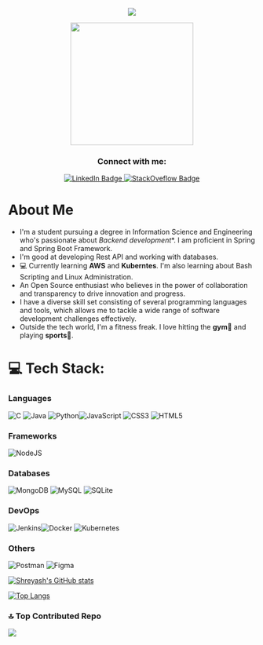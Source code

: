 <p align="center">
  <img src="https://capsule-render.vercel.app/api?type=waving&color=gradient&text=👋🏻Hi,++I'm+Shreyash&height=230&section=header"/>
</p>


<div id="header" align="center">
  <img src="https://media.giphy.com/media/YRMb6dd7zprS00JdGZ/giphy.gif" width="250"/>
</div>


<h3 align="center">Connect with me:</h3>
<div id="header" align="center">
  <a href="https://www.linkedin.com/in/shreyash-856044220/">
    <img src="https://img.shields.io/badge/LinkedIn-blue?style=for-the-badge&logo=linkedin&logoColor=white" alt="LinkedIn Badge"/>
  </a>
  <a href="https://instagram.com/shrexyash.s/">
    <img src="https://img.shields.io/badge/-Instagram-ff69b4?style=for-the-badge&logo=Instagram&logoColor=white" alt="StackOveflow Badge"/>
  </a>
</div>

# About Me

<div>

- I'm a student pursuing a degree in Information Science and Engineering who's passionate about *Backend development**. I am proficient in Spring and Spring Boot Framework.
- I'm good at developing Rest API and working with databases.
- :computer: Currently learning **AWS** and **Kuberntes**. I'm also learning about Bash Scripting and Linux Administration.
- An Open Source enthusiast who believes in the power of collaboration and transparency to drive innovation and progress.
- I have a diverse skill set consisting of several programming languages and tools, which allows me to tackle a wide range of software development challenges effectively.
- Outside the tech world, I'm a fitness freak. I love hitting the **gym**:muscle: and playing **sports**:basketball:.

</div>

# 💻 Tech Stack:

### Languages
![C](https://img.shields.io/badge/c-%2300599C.svg?style=for-the-badge&logo=c&logoColor=white) ![Java](https://img.shields.io/badge/java-%23ED8B00.svg?style=for-the-badge&logo=openjdk&logoColor=white) ![Python](https://img.shields.io/badge/python-3670A0?style=for-the-badge&logo=python&logoColor=ffdd54)![JavaScript](https://img.shields.io/badge/javascript-%23323330.svg?style=for-the-badge&logo=javascript&logoColor=%23F7DF1E) ![CSS3](https://img.shields.io/badge/css3-%231572B6.svg?style=for-the-badge&logo=css3&logoColor=white) ![HTML5](https://img.shields.io/badge/html5-%23E34F26.svg?style=for-the-badge&logo=html5&logoColor=white) 
### Frameworks
![NodeJS](https://img.shields.io/badge/node.js-6DA55F?style=for-the-badge&logo=node.js&logoColor=white)
### Databases
 ![MongoDB](https://img.shields.io/badge/MongoDB-%234ea94b.svg?style=for-the-badge&logo=mongodb&logoColor=white) ![MySQL](https://img.shields.io/badge/mysql-%2300000f.svg?style=for-the-badge&logo=mysql&logoColor=white) ![SQLite](https://img.shields.io/badge/sqlite-%2307405e.svg?style=for-the-badge&logo=sqlite&logoColor=white)
### DevOps
![Jenkins](https://img.shields.io/badge/jenkins-%232C5263.svg?style=for-the-badge&logo=jenkins&logoColor=white)![Docker](https://img.shields.io/badge/docker-%230db7ed.svg?style=for-the-badge&logo=docker&logoColor=white) ![Kubernetes](https://img.shields.io/badge/kubernetes-%23326ce5.svg?style=for-the-badge&logo=kubernetes&logoColor=white)
### Others
![Postman](https://img.shields.io/badge/Postman-FF6C37?style=for-the-badge&logo=postman&logoColor=white) ![Figma](https://img.shields.io/badge/figma-%23F24E1E.svg?style=for-the-badge&logo=figma&logoColor=white)
    

[![Shreyash's GitHub stats](https://github-readme-stats.vercel.app/api?username=shreyash-01)](https://github.com/anuraghazra/github-readme-stats)

[![Top Langs](https://github-readme-stats.vercel.app/api/top-langs/?username=shreyash-01)](https://github.com/anuraghazra/github-readme-stats)

### 🔝 Top Contributed Repo
![](https://github-contributor-stats.vercel.app/api?username=shreyash-01&limit=5&theme=dark&combine_all_yearly_contributions=true)




